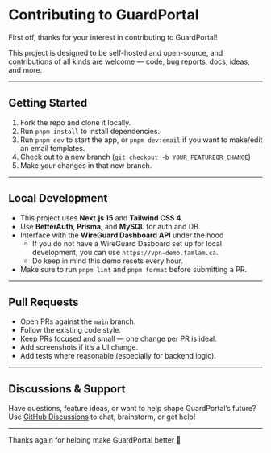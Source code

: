 # Contributing to GuardPortal

First off, thanks for your interest in contributing to GuardPortal!

This project is designed to be self-hosted and open-source, and contributions of all kinds are welcome — code, bug reports, docs, ideas, and more.

---

## Getting Started

1. Fork the repo and clone it locally.
2. Run `pnpm install` to install dependencies.
3. Run `pnpm dev` to start the app, or `pnpm dev:email` if you want to make/edit an email templates.
4. Check out to a new branch (`git checkout -b YOUR_FEATUREOR_CHANGE`)
5. Make your changes in that new branch.

---

## Local Development

- This project uses **Next.js 15** and **Tailwind CSS 4**.
- Use **BetterAuth**, **Prisma**, and **MySQL** for auth and DB.
- Interface with the **WireGuard Dashboard API** under the hood
    - If you do not have a WireGuard Dasboard set up for local development, you can use `https://vpn-demo.famlam.ca`.
    - Do keep in mind this demo resets every hour.
- Make sure to run `pnpm lint` and `pnpm format` before submitting a PR.

---

## Pull Requests

- Open PRs against the `main` branch.
- Follow the existing code style.
- Keep PRs focused and small — one change per PR is ideal.
- Add screenshots if it’s a UI change.
- Add tests where reasonable (especially for backend logic).

---

## Discussions & Support

Have questions, feature ideas, or want to help shape GuardPortal’s future? Use [GitHub Discussions](../../discussions) to chat, brainstorm, or get help!

---

Thanks again for helping make GuardPortal better 🙏